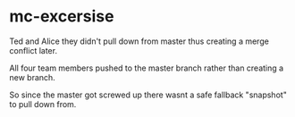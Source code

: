 # mc-excersise

Ted and Alice they didn't pull down from master thus creating a merge conflict later.

All four team members pushed to the master branch rather than creating a new branch.

So since the master got screwed up there wasnt a safe fallback "snapshot" to pull down from. 

